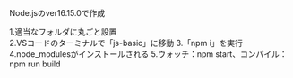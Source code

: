 Node.jsのver16.15.0で作成

1.適当なフォルダに丸ごと設置
<br>
2.VSコードのターミナルで「js-basic」に移動
3.「npm i」を実行
4.node_modulesがインストールされる
5.ウォッチ：npm start、コンパイル：npm run build
